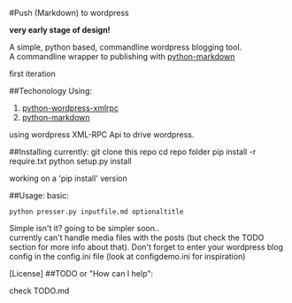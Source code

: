#Push (Markdown) to wordpress

**very early stage of design!**

A simple, python based, commandline wordpress blogging tool.  
A commandline wrapper to publishing with [python-markdown](https://github.com/waylan/Python-Markdown)

first iteration

##Techonology
Using:

1. [python-wordpress-xmlrpc](https://github.com/maxcutler/python-wordpress-xmlrpc)  
2. [python-markdown](https://github.com/waylan/Python-Markdown)  

using wordpress XML-RPC Api to drive wordpress.


##Installing
currently:
    git clone this repo
    cd repo folder
    pip install -r require.txt
    python setup.py install

working on a 'pip install' version

##Usage:
basic:

    python presser.py inputfile.md optionaltitle

Simple isn't it? going to be simpler soon..  
currently can't handle media files with the posts (but check the TODO section for more info about that).
Don't forget to enter your wordpress blog config in the config.ini file (look at configdemo.ini for inspiration)

[License]
##TODO or "How can I help":

check TODO.md
